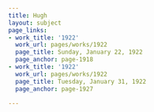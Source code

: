 ```yaml
---
title: Hugh
layout: subject
page_links:
- work_title: '1922'
  work_url: pages/works/1922
  page_title: Sunday, January 22, 1922
  page_anchor: page-1918
- work_title: '1922'
  work_url: pages/works/1922
  page_title: Tuesday, January 31, 1922
  page_anchor: page-1927

---
```

